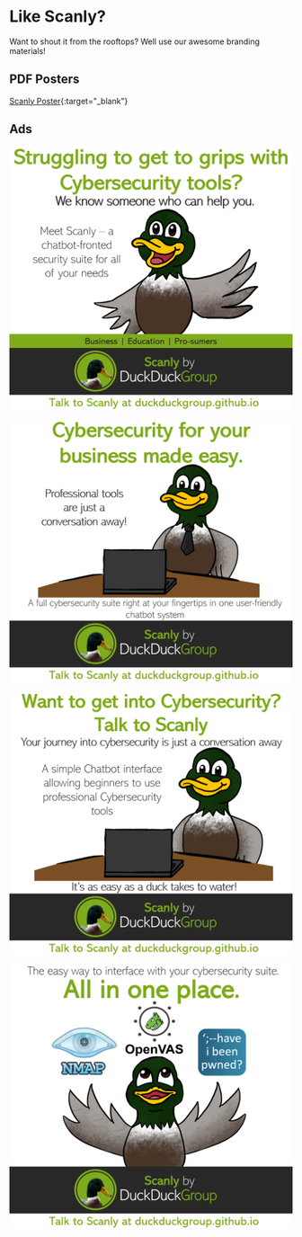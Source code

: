 # Like Scanly?
Want to shout it from the rooftops? Well use our awesome branding materials!

## PDF Posters
[Scanly Poster](scanly-poster.pdf){:target="_blank"}

## Ads
![Scanly Generic](image-all.png)

![Scanly Business](business.png)

![Scanly Student](students.png)

![Scanly Prosumers](prosumers.png)

